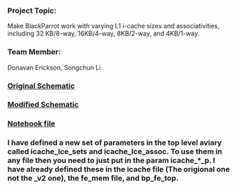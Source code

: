 ### Project Topic: 
Make BlackParrot work with varying L1 i-cache sizes and associativities, including 32 KB/8-way, 16KB/4-way, 8KB/2-way, and 4KB/1-way.


### Team Member:
Donavan Erickson, Songchun Li

### [Original Schematic](https://github.com/1donavan/black-parrot/blob/uw_ee477_pparrot_wi20_team17_icache_flex/original_schematic.png)
### [Modified Schematic](https://docs.google.com/presentation/d/1C-lwMavq2Syx056gt9S1qsv7O720ZWNAwB7qxBnxAG8/edit?usp=sharing)
### [Notebook file](https://docs.google.com/document/d/1hBEbsP5agSm_wvsxSzwGFQzPGjlrEQ4TP4_kOTz1VAI/edit?usp=sharing)


### I have defined a new set of parameters in the top level aviary called icache_lce_sets and icache_lce_assoc. To use them in any file then you need to just put in the param icache_*_p. I have already defined these in the icache file (The origional one not the _v2 one), the fe_mem file, and bp_fe_top.
